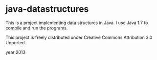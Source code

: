 java-datastructures
===================

This is a project implementing data structures in Java.
I use Java 1.7 to compile and run the programs.

This project is freely distributed under Creative Commons Attribution 3.0 Unported.

year 2013
